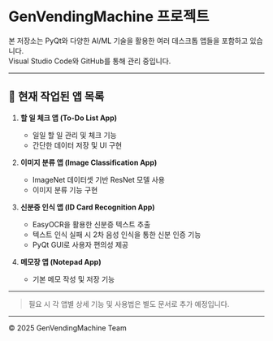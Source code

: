 # GenVendingMachine 프로젝트

본 저장소는 PyQt와 다양한 AI/ML 기술을 활용한 여러 데스크톱 앱들을 포함하고 있습니다.  
Visual Studio Code와 GitHub를 통해 관리 중입니다.

---

## 🚀 현재 작업된 앱 목록

1. **할 일 체크 앱 (To-Do List App)**  
   - 일일 할 일 관리 및 체크 기능  
   - 간단한 데이터 저장 및 UI 구현

2. **이미지 분류 앱 (Image Classification App)**  
   - ImageNet 데이터셋 기반 ResNet 모델 사용  
   - 이미지 분류 기능 구현

3. **신분증 인식 앱 (ID Card Recognition App)**  
   - EasyOCR을 활용한 신분증 텍스트 추출  
   - 텍스트 인식 실패 시 2차 음성 인식을 통한 신분 인증 기능  
   - PyQt GUI로 사용자 편의성 제공

4. **메모장 앱 (Notepad App)**  
   - 기본 메모 작성 및 저장 기능

---

> 필요 시 각 앱별 상세 기능 및 사용법은 별도 문서로 추가 예정입니다.

---

© 2025 GenVendingMachine Team
